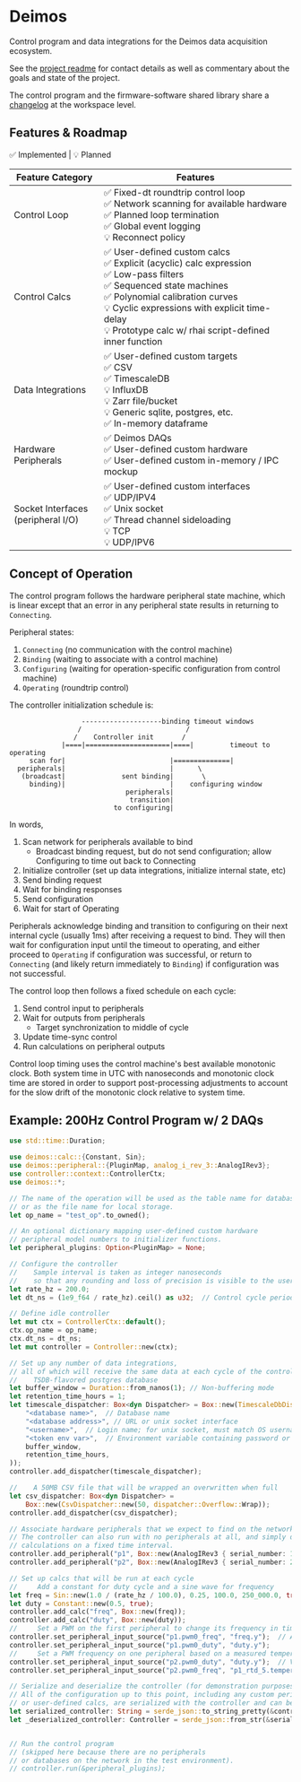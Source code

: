 # Deimos

Control program and data integrations for the Deimos data acquisition ecosystem.

See the [project readme](https://github.com/deimoscontrols/deimos/blob/main/README.md) for contact details as well as commentary about
the goals and state of the project.

The control program and the firmware-software shared library share a
[changelog](https://github.com/deimoscontrols/deimos/blob/main/CHANGELOG.md) at the workspace level.

## Features & Roadmap

✅ Implemented | 💡 Planned

| Feature Category | Features |
|------------------|----------|
| Control Loop     | ✅ Fixed-dt roundtrip control loop<br>✅ Network scanning for available hardware<br>✅ Planned loop termination<br>✅ Global event logging<br>💡 Reconnect policy|
| Control Calcs    | ✅ User-defined custom calcs<br>✅ Explicit (acyclic) calc expression<br>✅ Low-pass filters<br>✅ Sequenced state machines<br>✅ Polynomial calibration curves<br>💡 Cyclic expressions with explicit time-delay<br>💡 Prototype calc w/ rhai script-defined inner function |
| Data Integrations| ✅ User-defined custom targets<br>✅ CSV<br>✅ TimescaleDB<br>💡 InfluxDB<br>💡 Zarr file/bucket<br>💡 Generic sqlite, postgres, etc.<br>✅ In-memory dataframe|
| Hardware Peripherals| ✅ Deimos DAQs<br>✅ User-defined custom hardware<br>✅ User-defined custom in-memory / IPC mockup|
| Socket Interfaces<br>(peripheral I/O)| ✅ User-defined custom interfaces<br>✅ UDP/IPV4<br>✅ Unix socket<br>✅ Thread channel sideloading<br>💡 TCP<br>💡 UDP/IPV6 |

## Concept of Operation

The control program follows the hardware peripheral state machine,
which is linear except that an error in any peripheral state results
in returning to `Connecting`.

Peripheral states:

1. `Connecting` (no communication with the control machine)
2. `Binding` (waiting to associate with a control machine)
3. `Configuring` (waiting for operation-specific configuration from control machine)
4. `Operating` (roundtrip control)

The controller initialization schedule is:

```text
                  --------------------binding timeout windows
                 /                          /
                /    Controller init       /           
             |====|=====================|====|         timeout to operating
     scan for|                          |==============|
  peripherals|                          |      \
   (broadcast|              sent binding|       \
     binding)|                          |    configuring window
                             peripherals|
                              transition|
                          to configuring|            
```

In words,

1. Scan network for peripherals available to bind
    * Broadcast binding request, but do not send configuration; allow Configuring to time out back to Connecting
2. Initialize controller (set up data integrations, initialize internal state, etc)
3. Send binding request
4. Wait for binding responses
5. Send configuration
6. Wait for start of Operating

Peripherals acknowledge binding and transition to configuring on their next internal cycle (usually 1ms) after receiving a request to bind. They will then wait for configuration input until the timeout
to operating, and either proceed to `Operating` if configuration was
successful, or return to `Connecting` (and likely return immediately to `Binding`) if configuration was not successful.

The control loop then follows a fixed schedule on each cycle:

1. Send control input to peripherals
2. Wait for outputs from peripherals
    * Target synchronization to middle of cycle
3. Update time-sync control
4. Run calculations on peripheral outputs

Control loop timing uses the control machine's best available monotonic clock. Both system time in UTC with nanoseconds and monotonic clock time
are stored in order to support post-processing adjustments to
account for the slow drift of the monotonic clock relative to system time.

## Example: 200Hz Control Program w/ 2 DAQs

```rust
use std::time::Duration;

use deimos::calc::{Constant, Sin};
use deimos::peripheral::{PluginMap, analog_i_rev_3::AnalogIRev3};
use controller::context::ControllerCtx;
use deimos::*;

// The name of the operation will be used as the table name for databases,
// or as the file name for local storage.
let op_name = "test_op".to_owned();

// An optional dictionary mapping user-defined custom hardware
// peripheral model numbers to initializer functions.
let peripheral_plugins: Option<PluginMap> = None;

// Configure the controller
//    Sample interval is taken as integer nanoseconds
//    so that any rounding and loss of precision is visible to the user
let rate_hz = 200.0;
let dt_ns = (1e9_f64 / rate_hz).ceil() as u32;  // Control cycle period

// Define idle controller
let mut ctx = ControllerCtx::default();
ctx.op_name = op_name;
ctx.dt_ns = dt_ns;
let mut controller = Controller::new(ctx);

// Set up any number of data integrations,
// all of which will receive the same data at each cycle of the control loop
//    TSDB-flavored postgres database
let buffer_window = Duration::from_nanos(1); // Non-buffering mode
let retention_time_hours = 1;
let timescale_dispatcher: Box<dyn Dispatcher> = Box::new(TimescaleDbDispatcher::new(
    "<database name>",  // Database name
    "<database address>", // URL or unix socket interface
    "<username>",  // Login name; for unix socket, must match OS username
    "<token env var>",  // Environment variable containing password or token
    buffer_window,
    retention_time_hours,
));
controller.add_dispatcher(timescale_dispatcher);

//    A 50MB CSV file that will be wrapped an overwritten when full
let csv_dispatcher: Box<dyn Dispatcher> =
    Box::new(CsvDispatcher::new(50, dispatcher::Overflow::Wrap));
controller.add_dispatcher(csv_dispatcher);

// Associate hardware peripherals that we expect to find on the network
// The controller can also run with no peripherals at all, and simply do
// calculations on a fixed time interval.
controller.add_peripheral("p1", Box::new(AnalogIRev3 { serial_number: 1 }));
controller.add_peripheral("p2", Box::new(AnalogIRev3 { serial_number: 2 }));

// Set up calcs that will be run at each cycle
//     Add a constant for duty cycle and a sine wave for frequency
let freq = Sin::new(1.0 / (rate_hz / 100.0), 0.25, 100.0, 250_000.0, true);
let duty = Constant::new(0.5, true);
controller.add_calc("freq", Box::new(freq));
controller.add_calc("duty", Box::new(duty));
//     Set a PWM on the first peripheral to change its frequency in time
controller.set_peripheral_input_source("p1.pwm0_freq", "freq.y");  // A value to be written to the hardware
controller.set_peripheral_input_source("p1.pwm0_duty", "duty.y");
//     Set a PWM frequency on one peripheral based on a measured temperature from the other peripheral
controller.set_peripheral_input_source("p2.pwm0_duty", "duty.y");  // Values can be referenced any number of times
controller.set_peripheral_input_source("p2.pwm0_freq", "p1_rtd_5.temperature_K");

// Serialize and deserialize the controller (for demonstration purposes).
// All of the configuration up to this point, including any custom peripheral plugins
// or user-defined calcs, are serialized with the controller and can be written to and read from a json file.
let serialized_controller: String = serde_json::to_string_pretty(&controller).unwrap();
let _deserialized_controller: Controller = serde_json::from_str(&serialized_controller).unwrap();


// Run the control program
// (skipped here because there are no peripherals
// or databases on the network in the test environment).
// controller.run(&peripheral_plugins);
```